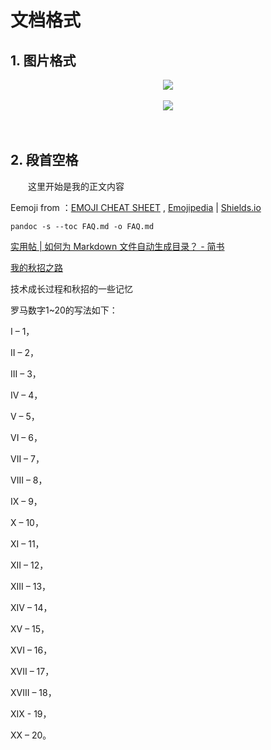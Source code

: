 
# 文档格式

## 1. 图片格式



<div align="center"> <img src="../pics/hash-to-badlink.png" width=""/></div><br/>

<div align="center"> <img src="pics/concurrent_and_parallel.png" width=""/></div><br/>

<div align="center"><img src="" width=""/></div><br/>

<div align="center"><img src="" width=""/></div>


## 2. 段首空格
　　这里开始是我的正文内容







Eemoji from ：[EMOJI CHEAT SHEET](https://www.webpagefx.com/tools/emoji-cheat-sheet/) , [Emojipedia](https://emojipedia.org/)  | [Shields.io](https://shields.io/#/)



```shell
pandoc -s --toc FAQ.md -o FAQ.md
```

[实用帖 | 如何为 Markdown 文件自动生成目录？ - 简书](https://www.jianshu.com/p/4721ddd27027)





[我的秋招之路](notes/archives/我的秋招之路.md)

技术成长过程和秋招的一些记忆





罗马数字1~20的写法如下：

I – 1，

II – 2，

III – 3，

IV – 4，

V – 5，

VI – 6，

VII – 7，

VIII – 8，

IX – 9，

X – 10，

XI – 11，

XII – 12，

XIII – 13，

XIV – 14，

XV – 15，

XVI – 16，

XVII – 17，

XVIII – 18，

XIX - 19，

XX – 20。